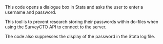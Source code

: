 This code opens a dialogue box in Stata and asks the user to enter a username and password.

This tool is to prevent research storing their passwords within do-files when using the SurveyCTO API to connect to the server.

The code also suppresses the display of the password in the Stata log file.